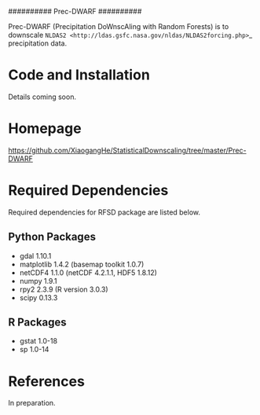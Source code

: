 ##########
Prec-DWARF
##########

Prec-DWARF (Precipitation DoWnscAling with Random Forests) is to downscale `NLDAS2
<http://ldas.gsfc.nasa.gov/nldas/NLDAS2forcing.php>`_ precipitation data.

Code and Installation
=============
Details coming soon.

Homepage
=============
https://github.com/XiaogangHe/StatisticalDownscaling/tree/master/Prec-DWARF

Required Dependencies
=============

Required dependencies for RFSD package are listed below.

Python Packages
-----------------

* gdal 1.10.1
* matplotlib 1.4.2 (basemap toolkit 1.0.7)
* netCDF4 1.1.0 (netCDF 4.2.1.1, HDF5 1.8.12)
* numpy 1.9.1
* rpy2 2.3.9 (R version 3.0.3)
* scipy 0.13.3

R Packages
-----------------

* gstat 1.0-18
* sp 1.0-14

References
=============
In preparation.

